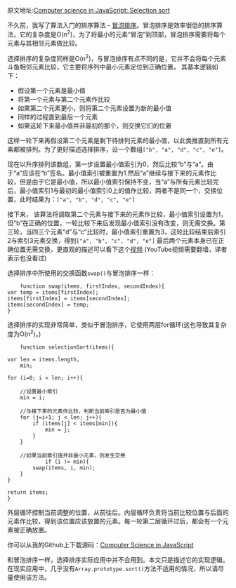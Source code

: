 原文地址:[Computer science in JavaScript: Selection sort](https://www.nczonline.net/blog/2009/09/08/computer-science-in-javascript-selection-sort/)

不久前，我写了算法入门的排序算法 - [冒泡排序](https://github.com/HelloLeeChan/CS-in-JavaScript-by-nzakes/blob/master/%E5%86%92%E6%B3%A1%E6%8E%92%E5%BA%8F.md)。冒泡排序是效率很低的排序算法，它的复杂度是O(n<sup>2</sup>)，为了将最小的元素“冒泡”到顶部，冒泡排序需要将每个元素与其相邻元素做比较。

选择排序的复杂度同样是O(n<sup>2</sup>)，与冒泡排序有点不同的是，它并不会将每个元素斗鱼相邻元素比较，它主要将序列中最小元素定位到正确位置， 其基本逻辑如下：

- 假设第一个元素是最小值
- 将第一个元素与第二个元素作比较
- 如果第二个元素更小，则将第二个元素设置为新的最小值
- 同样的过程直到最后一个元素
- 如果这轮下来最小值并非最初的那个，则交换它们的位置

这样一轮下来再假设第二个元素是剩下待排列元素的最小值，以此类推直到所有元素都被排列。为了更好描述选择排序，设一个数组`["b", "a", "d", "c", "e"]`。

现在以升序排列该数组，第一步设置最小值索引为0，然后比较“b”与“a”。由于“a”应该在“b”签名。最小值索引被重置为1.然后“a”继续与接下来的元素作比较，但是由于它是最小值，所以最小值索引保持不变，当“a”与所有元素比较完后，最小值索引1与最初的最小值索引0上的值作比较，两者不是同一个，交换位置，此时结果为：`["a", "b", "d", "c", "e"]`

接下来， 该算法将调取第二个元素与接下来的元素作比较，最小值索引设置为1，但“b”在正确的位置，一轮比较下来后发现最小值索引没有改变，则无需交换。第三轮，当四三个元素“d”与“c”比较时，最小值索引重置为3，这轮比较结束后索引2与索引3元素交换，得到`["a", "b", "c", "d", "e"]` 最后两个元素本身已在正确位置无需交换，更直观的描述可以看下这个[视频](http://www.youtube.com/watch?v=TW3_7cD9L1A) (YouTube视频需要翻墙，译者表示也没看过)

选择排序中所使用的交换函数`swap()`与冒泡排序一样：

		function swap(items, firstIndex, secondIndex){
    var temp = items[firstIndex];
    items[firstIndex] = items[secondIndex];
    items[secondIndex] = temp;
    }
    
选择排序的实现非常简单，类似于冒泡排序，它使用两层for循环(这也导致其复杂度为O(n<sup>2</sup>)。)

		function selectionSort(items){

    var len = items.length,
        min;

    for (i=0; i < len; i++){

        //设置最小索引
        min = i;

        //与接下来的元素作比较，判断当前索引是否为最小值
        for (j=i+1; j < len; j++){
            if (items[j] < items[min]){
                min = j;
            }
        }

        //如果当前索引值并非最小元素，则发生交换
                if (i != min){
            swap(items, i, min);
        }
    }

    return items;
	}
	
外层循环控制当前调整的位置，从前往后。内层循环负责将当前比较位置与后面的元素作比较，得到该位置应该放置的元素。每一轮第二层循环过后，都会有一个元素被正确放置。

你可以从我的Github上下载源码：[Computer Science in JavaScript](https://github.com/nzakas/computer-science-in-javascript/)

和冒泡排序一样，选择排序实际应用中并不会用到。本文只是描述它的实现逻辑。在现实应用中，几乎没有`Array.prototype.sort()`方法不适用的情况，所以请尽量使用该方法。